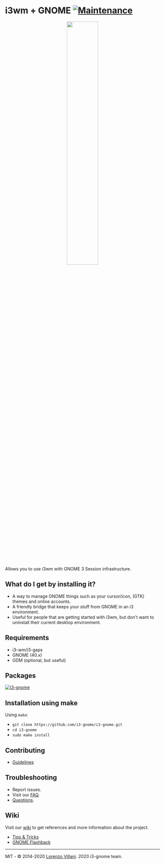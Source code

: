 # i3wm + GNOME [![Maintenance](https://img.shields.io/maintenance/yes/2021.svg)]()

<p align="center">
  <img src="https://i.imgur.com/Ia1pJUK.png" width="45%" height="45%">
</p>

Allows you to use i3wm with GNOME 3 Session infrastructure.

## What do I get by installing it?
- A way to manage GNOME things such as your cursor/icon, (GTK) themes and online accounts.
- A friendly bridge that keeps your stuff from GNOME in an i3 environment.
- Useful for people that are getting started with i3wm, but don't want to uninstall their current desktop environment.

## Requirements
* i3-wm/i3-gaps
* GNOME (40.x)
* GDM (optional, but useful)

## Packages
[![i3-gnome](https://img.shields.io/aur/version/i3-gnome.svg?label=i3-gnome)](https://aur.archlinux.org/packages/i3-gnome/)

## Installation using make
Using `make`:
* `git clone https://github.com/i3-gnome/i3-gnome.git`
* `cd i3-gnome`
* `sudo make install`

## Contributing
* [Guidelines](https://github.com/i3-gnome/i3-gnome/wiki/Contributing)

## Troubleshooting
* Report issues.
* Visit our [FAQ](https://github.com/i3-gnome/i3-gnome/issues?q=is%3Aissue+sort%3Aupdated-desc+is%3Aclosed+label%3AFAQ).
* [Questions](https://github.com/i3-gnome/i3-gnome/labels/question).

## Wiki
Visit our [wiki](https://github.com/i3-gnome/i3-gnome/wiki) to get references and more information about the project.
* [Tips & Tricks](https://github.com/i3-gnome/i3-gnome/wiki/Tips-&-Tricks)
* [GNOME Flashback](https://github.com/i3-gnome/i3-gnome/wiki/Tips-&-Tricks#gnome-flashback)

---
MIT - © 2014-2020 [Lorenzo Villani](https://github.com/lvillani). 2020 i3-gnome team.

